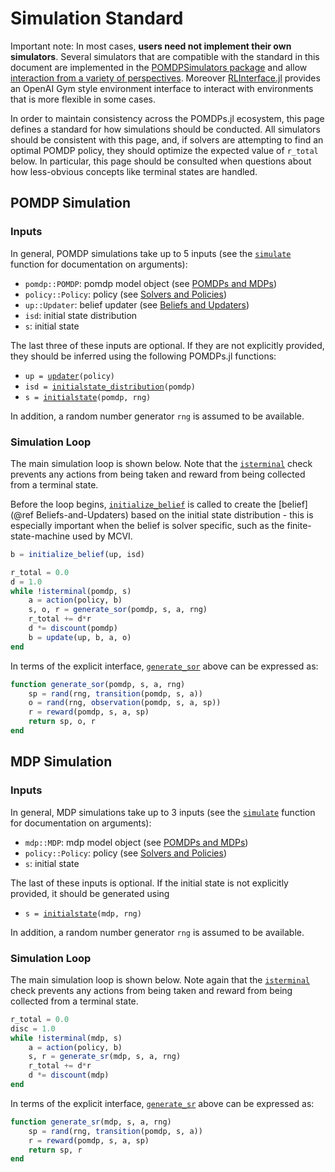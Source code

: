 # Simulation Standard

Important note: In most cases, **users need not implement their own simulators**. Several simulators that are compatible with the standard in this document are implemented in the [POMDPSimulators package](https://github.com/JuliaPOMDP/POMDPSimulators.jl) and allow [interaction from a variety of perspectives](https://juliapomdp.github.io/POMDPSimulators.jl/latest/which.html#Which-Simulator-Should-I-Use?-1). Moreover [RLInterface.jl](https://github.com/JuliaPOMDP/RLInterface.jl) provides an OpenAI Gym style environment interface to interact with environments that is more flexible in some cases.

In order to maintain consistency across the POMDPs.jl ecosystem, this page defines a standard for how simulations should be conducted. All simulators should be consistent with this page, and, if solvers are attempting to find an optimal POMDP policy, they should optimize the expected value of `r_total` below. In particular, this page should be consulted when questions about how less-obvious concepts like terminal states are handled.

## POMDP Simulation

### Inputs

In general, POMDP simulations take up to 5 inputs (see the [`simulate`](@ref) function for documentation on arguments):

- `pomdp::POMDP`: pomdp model object (see [POMDPs and MDPs](@ref))
- `policy::Policy`: policy (see [Solvers and Policies](@ref))
- `up::Updater`: belief updater (see [Beliefs and Updaters](@ref))
- `isd`: initial state distribution
- `s`: initial state

The last three of these inputs are optional. If they are not explicitly provided, they should be inferred using the following POMDPs.jl functions:

- `up = `[`updater`](@ref)`(policy)`
- `isd = `[`initialstate_distribution`](@ref)`(pomdp)`
- `s = `[`initialstate`](@ref)`(pomdp, rng)`

In addition, a random number generator `rng` is assumed to be available.

### Simulation Loop

The main simulation loop is shown below. Note that the [`isterminal`](@ref) check prevents any actions from being taken and reward from being collected from a terminal state.

Before the loop begins, [`initialize_belief`](@ref) is called to create the [belief](@ref Beliefs-and-Updaters) based on the initial state distribution - this is especially important when the belief is solver specific, such as the finite-state-machine used by MCVI. 

```julia
b = initialize_belief(up, isd)

r_total = 0.0
d = 1.0
while !isterminal(pomdp, s)
    a = action(policy, b)
    s, o, r = generate_sor(pomdp, s, a, rng)
    r_total += d*r
    d *= discount(pomdp)
    b = update(up, b, a, o)
end
```

In terms of the explicit interface, [`generate_sor`](@ref) above can be expressed as:

```julia
function generate_sor(pomdp, s, a, rng)
    sp = rand(rng, transition(pomdp, s, a))
    o = rand(rng, observation(pomdp, s, a, sp))
    r = reward(pomdp, s, a, sp)
    return sp, o, r
end
```

## MDP Simulation

### Inputs

In general, MDP simulations take up to 3 inputs (see the [`simulate`](@ref) function for documentation on arguments):

- `mdp::MDP`: mdp model object (see [POMDPs and MDPs](@ref))
- `policy::Policy`: policy (see [Solvers and Policies](@ref))
- `s`: initial state

The last of these inputs is optional. If the initial state is not explicitly provided, it should be generated using

- `s = `[`initialstate`](@ref)`(mdp, rng)`

In addition, a random number generator `rng` is assumed to be available.

### Simulation Loop

The main simulation loop is shown below. Note again that the [`isterminal`](@ref) check prevents any actions from being taken and reward from being collected from a terminal state.

```julia
r_total = 0.0
disc = 1.0
while !isterminal(mdp, s)
    a = action(policy, b)
    s, r = generate_sr(mdp, s, a, rng)
    r_total += d*r
    d *= discount(mdp)
end
```

In terms of the explicit interface, [`generate_sr`](@ref) above can be expressed as:

```julia
function generate_sr(mdp, s, a, rng)
    sp = rand(rng, transition(pomdp, s, a))
    r = reward(pomdp, s, a, sp)
    return sp, r
end
```
